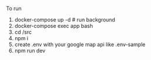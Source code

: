 To run
1. docker-compose up -d # run background
2. docker-compose exec app bash
3. cd /src
4. npm i
5. create .env with your google map api like .env-sample
6. npm run dev
